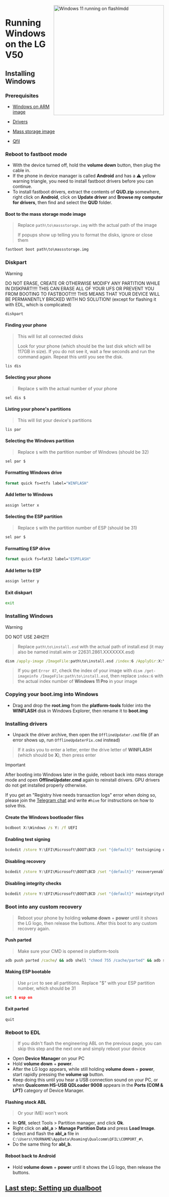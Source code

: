 <img align="right" src="https://github.com/n00b69/woa-flashlmdd/blob/main/flashlmdd.png" width="350" alt="Windows 11 running on flashlmdd">

# Running Windows on the LG V50

## Installing Windows

### Prerequisites
- [Windows on ARM image](https://worproject.com/esd)
  
- [Drivers](https://github.com/n00b69/woa-flashlmdd/releases/tag/Drivers)

- [Mass storage image](https://github.com/n00b69/woa-mh2lm5g/releases/download/Files/massstorage.img)

- [Qfil](https://github.com/n00b69/woa-flashlmdd/releases/tag/Qfil)

### Reboot to fastboot mode
- With the device turned off, hold the **volume down** button, then plug the cable in.
- If the phone in device manager is called **Android** and has a ⚠️ yellow warning triangle, you need to install fastboot drivers before you can continue.
- To install fastboot drivers, extract the contents of **QUD.zip** somewhere, right click on **Android**, click on **Update driver** and **Browse my computer for drivers**, then find and select the **QUD** folder.

#### Boot to the mass storage mode image
> Replace `path\to\massstorage.img` with the actual path of the image
>
> If popups show up telling you to format the disks, ignore or close them
```cmd
fastboot boot path\to\massstorage.img
```

### Diskpart
> [!WARNING]
> DO NOT ERASE, CREATE OR OTHERWISE MODIFY ANY PARTITION WHILE IN DISKPART!!!! THIS CAN ERASE ALL OF YOUR UFS OR PREVENT YOU FROM BOOTING TO FASTBOOT!!!! THIS MEANS THAT YOUR DEVICE WILL BE PERMANENTLY BRICKED WITH NO SOLUTION! (except for flashing it with EDL, which is complicated)
```cmd
diskpart
```

#### Finding your phone
> This will list all connected disks
>
> Look for your phone (which should be the last disk which will be 117GB in size). If you do not see it, wait a few seconds and run the command again. Repeat this until you see the disk.
```cmd
lis dis
```

#### Selecting your phone
> Replace `$` with the actual number of your phone
```cmd
sel dis $
```

#### Listing your phone's partitions
> This will list your device's partitions
```cmd
lis par
```

#### Selecting the Windows partition
> Replace `$` with the partition number of Windows (should be 32)
```cmd
sel par $
```

#### Formatting Windows drive
```cmd
format quick fs=ntfs label="WINFLASH"
```

#### Add letter to Windows
```cmd
assign letter x
```

#### Selecting the ESP partition
> Replace `$` with the partition number of ESP (should be 31)
```cmd
sel par $
```

#### Formatting ESP drive
```cmd
format quick fs=fat32 label="ESPFLASH"
```

#### Add letter to ESP
```cmd
assign letter y
```

#### Exit diskpart
```cmd
exit
```

### Installing Windows
> [!Warning]
> DO NOT USE 24H2!!!

> Replace `path\to\install.esd` with the actual path of install.esd (it may also be named install.wim or 22631.2861.XXXXXXX.esd)

```cmd
dism /apply-image /ImageFile:path\to\install.esd /index:6 /ApplyDir:X:\
```

> If you get `Error 87`, check the index of your image with `dism /get-imageinfo /ImageFile:path\to\install.esd`, then replace `index:6` with the actual index number of **Windows 11 Pro** in your image

### Copying your boot.img into Windows
- Drag and drop the **root.img** from the **platform-tools** folder into the **WINFLASH** disk in Windows Explorer, then rename it to **boot.img**

### Installing drivers
- Unpack the driver archive, then open the `OfflineUpdater.cmd` file (if an error shows up, run `OfflineUpdaterFix.cmd` instead)

> If it asks you to enter a letter, enter the drive letter of **WINFLASH** (which should be **X**), then press enter

> [!important]
> After booting into Windows later in the guide, reboot back into mass storage mode and open **OfflineUpdater.cmd** again to reinstall drivers. GPU drivers do not get installed properly otherwise.
>
> If you get an "Registry hive needs transaction logs" error when doing so, please join the [Telegram chat](https://t.me/woahelperchat) and write `#hive` for instructions on how to solve this.
  
#### Create the Windows bootloader files
```cmd
bcdboot X:\Windows /s Y: /f UEFI
```

#### Enabling test signing
```cmd
bcdedit /store Y:\EFI\Microsoft\BOOT\BCD /set "{default}" testsigning on
```

#### Disabling recovery
```cmd
bcdedit /store Y:\EFI\Microsoft\BOOT\BCD /set "{default}" recoveryenabled no
```

#### Disabling integrity checks
```cmd
bcdedit /store Y:\EFI\Microsoft\BOOT\BCD /set "{default}" nointegritychecks on
```

### Boot into any custom recovery
> Reboot your phone by holding **volume down** + **power** until it shows the LG logo, then release the buttons. After this boot to any custom recovery again.

#### Push parted
> Make sure your CMD is opened in platform-tools
```cmd
adb push parted /cache/ && adb shell "chmod 755 /cache/parted" && adb shell /cache/parted /dev/block/sda
```

#### Making ESP bootable
> Use `print` to see all partitions. Replace "$" with your ESP partition number, which should be 31
```cmd
set $ esp on
```

#### Exit parted
```cmd
quit
```

### Reboot to EDL
> If you didn't flash the engineering ABL on the previous page, you can skip this step and the next one and simply reboot your device
- Open **Device Manager** on your PC
- Hold **volume down** + **power**.
- After the LG logo appears, while still holding **volume down** + **power**, start rapidly pressing the **volume up** button.
- Keep doing this until you hear a USB connection sound on your PC, or when **Qualcomm HS-USB QDLoader 9008** appears in the **Ports (COM & LPT)** category of Device Manager.

#### Flashing stock ABL
> Or your IMEI won't work
- In **Qfil**, select Tools > Partition manager, and click **Ok**.
- Right click on **abl_a** > **Manage Partition Data** and press **Load Image**.
- Select and flash the **abl_a** file in `C:\Users\YOURNAME\AppData\Roaming\Qualcomm\QFIL\COMPORT_#\`
- Do the same thing for **abl_b**.

#### Reboot back to Android
- Hold **volume down** + **power** until it shows the LG logo, then release the buttons.

## [Last step: Setting up dualboot](4-dualboot.md)























